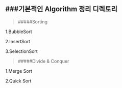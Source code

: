 ###기본적인  Algorithm 정리 디렉토리
--
>

>#####Sorting

1.BubbleSort

2.InsertSort

3.SelectionSort

>#####Divide & Conquer

1.Merge Sort

2.Quick Sort

